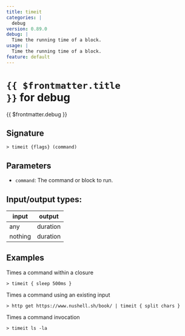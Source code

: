 ```yaml
---
title: timeit
categories: |
  debug
version: 0.89.0
debug: |
  Time the running time of a block.
usage: |
  Time the running time of a block.
feature: default
---
```

<!-- This file is automatically generated. Please edit the command in https://github.com/nushell/nushell instead. -->

# <code>{{ $frontmatter.title }}</code> for debug

<div class='command-title'>{{ $frontmatter.debug }}</div>

## Signature

```> timeit {flags} (command)```

## Parameters

 -  `command`: The command or block to run.


## Input/output types:

| input   | output   |
| ------- | -------- |
| any     | duration |
| nothing | duration |
## Examples

Times a command within a closure
```nu
> timeit { sleep 500ms }

```

Times a command using an existing input
```nu
> http get https://www.nushell.sh/book/ | timeit { split chars }

```

Times a command invocation
```nu
> timeit ls -la

```

